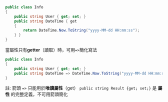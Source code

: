 ```C#
public class Info
{
	public string User { get; set; }
	public string DateTime { get
	{
		return DateTime.Now.ToString("yyyy-MM-dd HH:mm:ss");
	} }
}

```

當屬性只有**getter**（讀取）時，可用`=>`簡化寫法
```C#
public class Info
{
	public string User { get; set; }
	public string DateTime => DateTime.Now.ToString("yyyy-MM-dd HH:mm:ss");
}
```

註:
箭頭 `=>` 只能用於**唯讀屬性**（get）
`public string Result {get; set;}` 是 **屬性** 的完整定義，不可用箭頭簡化